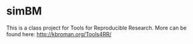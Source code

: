 # simBM
This is a class project for Tools for Reproducible Research. More can be found here:
http://kbroman.org/Tools4RR/
